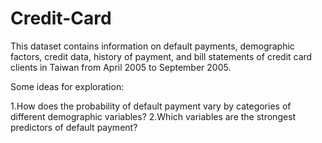 # Credit-Card
This dataset contains information on default payments, demographic factors, credit data,
history of payment, and bill statements of credit card clients in Taiwan from April 2005 to September 2005.

Some ideas for exploration:

1.How does the probability of default payment vary by categories of different demographic variables?
2.Which variables are the strongest predictors of default payment?


